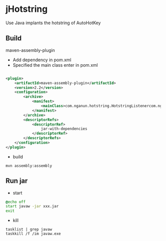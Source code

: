 # jHotstring
Use Java implants the hotstring of AutoHotKey

## Build

maven-assembly-plugin

- Add dependency in pom.xml
- Specified the main class enter in pom.xml

```xml

<plugin>
    <artifactId>maven-assembly-plugin</artifactId>
    <version>2.2</version>
    <configuration>
        <archive>
            <manifest>
                <mainClass>com.nganun.hotstring.HotstringListenercom.nganun.hotstring.HotstringListener</mainClass>
            </manifest>
        </archive>
        <descriptorRefs>
            <descriptorRef>
                jar-with-dependencies
            </descriptorRef>
        </descriptorRefs>
    </configuration>
</plugin>
```

- build

```shell
mvn assembly:assembly
```

## Run jar

- start

```cmd
@echo off
start javaw -jar xxx.jar
exit
```

- kill

```shell
tasklist | grep javaw
taskkill /f /im javaw.exe
```



